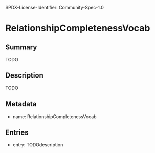 SPDX-License-Identifier: Community-Spec-1.0

# RelationshipCompletenessVocab

## Summary

TODO

## Description

TODO

## Metadata

- name: RelationshipCompletenessVocab

## Entries

- entry: TODOdescription

